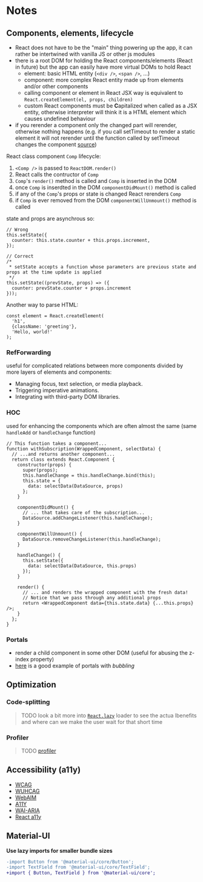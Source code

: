 # Notes

## Components, elements, lifecycle
- React does not have to be the "main" thing powering up the app, it can rather be intertwined with vanilla JS or other js modules
- there is a root DOM for holding the React components/elements (React in future) but the app can easily have more virtual DOMs to hold React
    - element: basic HTML entity (`<div />`, `<span />`, ...)
    - component: more complex React entity made up from elements and/or other components
    - calling component or element in React JSX way is equivalent to `React.createElement(el, props, children)`
    - custom React components must be **C**apitalized when called as a JSX entity, otherwise interpreter will think it is a HTML element which causes undefined behaviour
- if you rerender a component only the changed part will rerender, otherwise nothing happens (e.g. if you call setTimeout to render a static element it will not rerender until the function called by setTimeout changes the component [source](https://reactjs.org/docs/rendering-elements.html))

React class component `Comp` lifecycle:
1. `<Comp />` is passed to `ReactDOM.render()`
2. React calls the contructor of `Comp`
3. `Comp`'s `render()` method is called and `Comp` is inserted in the DOM
4. once `Comp` is inserdted in the DOM `componentDidMount()` method is called
5. if any of the `Comp`'s props or state is changed React rerenders `Comp`
6. if `Comp` is ever removed from the DOM `componentWillUnmount()` method is called

state and props are asynchrous so:
```JSX
// Wrong
this.setState({
  counter: this.state.counter + this.props.increment,
});

// Correct
/*
 * setState accepts a function whose parameters are previous state and props at the time update is applied
 */
this.setState((prevState, props) => ({
  counter: prevState.counter + props.increment
}));
```

Another way to parse HTML:
```JSX
const element = React.createElement(
  'h1',
  {className: 'greeting'},
  'Hello, world!'
);
```


### RefForwarding
useful for complicated relations between more components divided by more layers of elements and components:
- Managing focus, text selection, or media playback.
- Triggering imperative animations.
- Integrating with third-party DOM libraries.

### HOC
used for enhancing the components which are often almost the same (same `handleAdd` or `handleChange` function)
```JSX
// This function takes a component...
function withSubscription(WrappedComponent, selectData) {
  // ...and returns another component...
  return class extends React.Component {
    constructor(props) {
      super(props);
      this.handleChange = this.handleChange.bind(this);
      this.state = {
        data: selectData(DataSource, props)
      };
    }

    componentDidMount() {
      // ... that takes care of the subscription...
      DataSource.addChangeListener(this.handleChange);
    }

    componentWillUnmount() {
      DataSource.removeChangeListener(this.handleChange);
    }

    handleChange() {
      this.setState({
        data: selectData(DataSource, this.props)
      });
    }

    render() {
      // ... and renders the wrapped component with the fresh data!
      // Notice that we pass through any additional props
      return <WrappedComponent data={this.state.data} {...this.props} />;
    }
  };
}
```

### Portals
- render a child component in some other DOM (useful for abusing the z-index property)
- [here](https://reactjs.org/docs/portals.html) is a good example of portals with _bubbling_


## Optimization
### Code-splitting
> TODO
> look a bit more into [`React.lazy`](https://reactjs.org/docs/code-splitting.html) loader to see the actua lbenefits and where can we make the user wait for that short time

### Profiler
> TODO
> [profiler](https://reactjs.org/docs/profiler.html)


## Accessibility (a11y)

- [WCAG](https://www.w3.org/WAI/standards-guidelines/wcag/)
- [WUHCAG](https://www.wuhcag.com/wcag-checklist/)
- [WebAIM](https://webaim.org/standards/wcag/checklist)
- [A11Y](https://www.a11yproject.com/checklist/)
- [WAI-ARIA](https://www.w3.org/WAI/standards-guidelines/aria/)
- [React a11y](https://reactjs.org/docs/accessibility.html)

## Material-UI

**Use lazy imports for smaller bundle sizes**
```diff
-import Button from '@material-ui/core/Button';
-import TextField from '@material-ui/core/TextField';
+import { Button, TextField } from '@material-ui/core';
```



